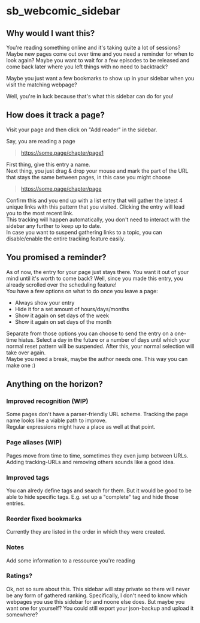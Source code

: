 # sb_webcomic_sidebar

## Why would I want this?
You're reading something online and it's taking quite a lot of sessions? Maybe new pages come out over time and you need a reminder for when to look again?
Maybe you want to wait for a few episodes to be released and come back later where you left things with no need to backtrack?

Maybe you just want a few bookmarks to show up in your sidebar when you visit the matching webpage?

Well, you're in luck because that's what this sidebar can do for you!

## How does it track a page?
Visit your page and then click on "Add reader" in the sidebar.  

Say, you are reading a page 
>https://some.page/chapter/page1

First thing, give this entry a name.  
Next thing, you just drag & drop your mouse and mark the part of the URL that stays the same between pages, in this case you might choose
>https://some.page/chapter/page

Confirm this and you end up with a list entry that will gather the latest 4 unique links with this pattern that you visited. Clicking the entry will lead you to the most recent link.  
This tracking will happen automatically, you don't need to interact with the sidebar any further to keep up to date.  
In case you want to suspend gathering links to a topic, you can disable/enable the entire tracking feature easily.

## You promised a reminder?
As of now, the entry for your page just stays there. You want it out of your mind until it's worth to come back? Well, since you made this entry, you already scrolled over the scheduling feature!  
You have a few options on what to do once you leave a page:
* Always show your entry
* Hide it for a set amount of hours/days/months
* Show it again on set days of the week
* Show it again on set days of the month

Separate from those options you can choose to send the entry on a one-time hiatus. Select a day in the future or a number of days until which your normal reset pattern will be suspended. After this, your normal selection will take over again.  
Maybe you need a break, maybe the author needs one. This way you can make one :)

## Anything on the horizon?
### Improved recognition (WIP)
Some pages don't have a parser-friendly URL scheme. Tracking the page name looks like a viable path to improve.  
Regular expressions might have a place as well at that point.

### Page aliases (WIP)
Pages move from time to time, sometimes they even jump between URLs. Adding tracking-URLs and removing others sounds like a good idea.

### Improved tags
You can alredy define tags and search for them. But it would be good to be able to hide specific tags. E.g. set up a "complete" tag and hide those entries.

### Reorder fixed bookmarks
Currently they are listed in the order in which they were created.

### Notes
Add some information to a ressource you're reading

### Ratings?
Ok, not so sure about this. This sidebar will stay private so there will never be any form of gathered ranking. 
Specifically, I don't need to know which webpages you use this sidebar for and noone else does.
But maybe you want one for yourself? You could still export your json-backup and upload it somewhere?
